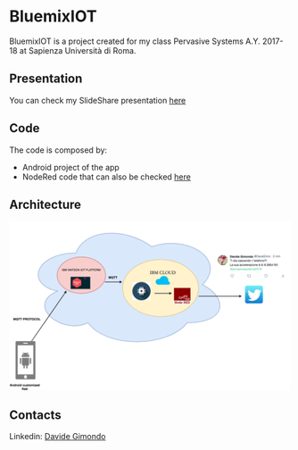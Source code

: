 # BluemixIOT

BluemixIOT is a project created for my class Pervasive Systems A.Y. 2017-18 at Sapienza Università di Roma.

## Presentation
You can check my SlideShare presentation [here](https://www.slideshare.net/DavideGimondo/ibm-watson-iot)

## Code
The code is composed by:
+ Android project of the app
+ NodeRed code that can also be checked [here](https://davegimo.eu-gb.mybluemix.net/red/#flow/3bb8b7a2.ee20f8)


## Architecture
 ![Architecture](https://github.com/davegimo/BluemixIOT/blob/master/bluemix.png "architecture")



## Contacts
Linkedin: [Davide Gimondo](https://www.linkedin.com/in/davegimo/)


